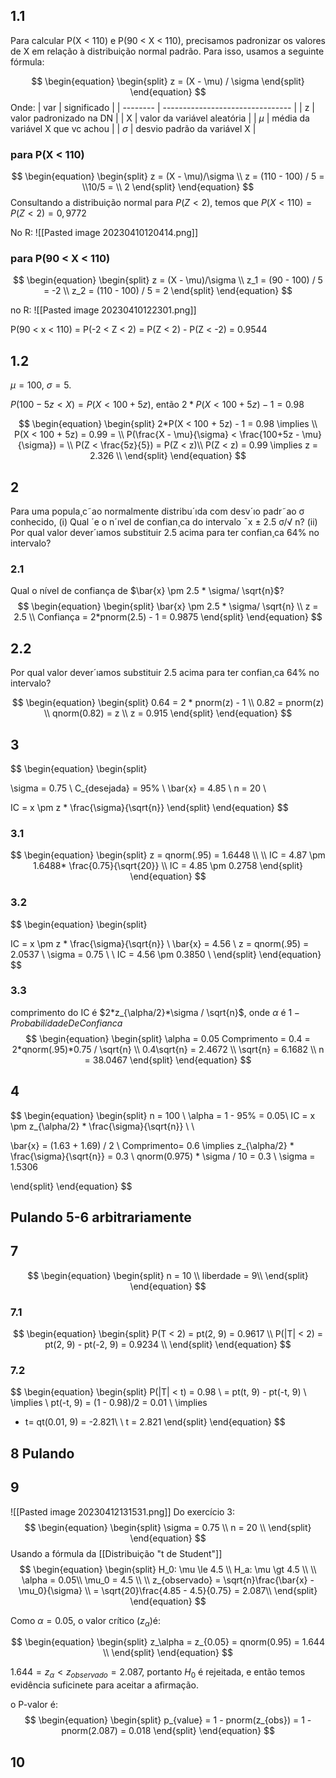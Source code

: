 ## 1.1
Para calcular P(X < 110) e P(90 < X < 110), precisamos padronizar os valores de X em relação à distribuição normal padrão. Para isso, usamos a seguinte fórmula:

$$
\begin{equation}
\begin{split}
z = (X - \mu) / \sigma
\end{split}
\end{equation}
$$
Onde:
| var      | significado                      |
| -------- | -------------------------------- |
| z        | valor padronizado na DN          |
| X        | valor da variável aleatória      |
| $\mu$    | média da variável X que vc achou |
| $\sigma$ | desvio padrão da variável X      |

### para P(X < 110)
$$
\begin{equation}
\begin{split}
z = (X - \mu)/\sigma \\
z = (110 - 100) / 5 = \\10/5 = \\ 2
\end{split}
\end{equation}
$$
Consultando a distribuição normal para $P(Z < 2)$, temos que $P(X < 110) = P(Z < 2) = 0,9772$

No R:
![[Pasted image 20230410120414.png]]

### para P(90 < X < 110)
$$
\begin{equation}
\begin{split}
z = (X - \mu)/\sigma \\
z_1 = (90 - 100) / 5 = -2 \\
z_2 = (110 - 100) / 5 = 2
\end{split}
\end{equation}
$$

no R:
![[Pasted image 20230410122301.png]]

P(90 < x < 110) = P(-2 < Z < 2) = P(Z < 2) - P(Z < -2) = 0.9544

## 1.2
$\mu = 100$, $\sigma = 5$.

$P(100 - 5z < X) = P(X < 100 + 5z)$, então $2*P(X < 100 + 5z) - 1 = 0.98$

$$
\begin{equation}
\begin{split}
2*P(X < 100 + 5z) - 1 = 0.98 \implies \\
P(X < 100 + 5z) = 0.99 = \\
P(\frac{X - \mu}{\sigma} < \frac{100+5z - \mu}{\sigma}) = \\
P(Z < \frac{5z}{5}) = P(Z < z)\\
P(Z < z) = 0.99 \implies z = 2.326 \\
\end{split}
\end{equation}
$$
## 2
Para uma popula¸c˜ao normalmente distribu´ıda com desv´ıo padr˜ao σ conhecido, (i) Qual ´e o n´ıvel de confian¸ca do intervalo ¯x ± 2.5 σ/√ n? (ii) Por qual valor dever´ıamos substituir 2.5 acima para ter confian¸ca 64% no intervalo?

### 2.1
Qual o nível de confiança de $\bar{x} \pm 2.5 * \sigma/ \sqrt{n}$?
$$
\begin{equation}
\begin{split}
\bar{x} \pm 2.5 * \sigma/ \sqrt{n} \\
z = 2.5 \\
Confiança = 2*pnorm(2.5) - 1 = 0.9875
\end{split}
\end{equation}
$$

## 2.2
Por qual valor dever´ıamos substituir 2.5 acima para ter confian¸ca 64% no intervalo?

$$
\begin{equation}
\begin{split}
0.64 = 2 * pnorm(z) - 1 \\
0.82 = pnorm(z) \\
qnorm(0.82) = z \\
z = 0.915
\end{split}
\end{equation}
$$
## 3

$$
\begin{equation}
\begin{split}

\sigma = 0.75 \\
C_{desejada} = 95\% \\
\bar{x} = 4.85 \\
n = 20 \\

IC = x \pm z * \frac{\sigma}{\sqrt{n}}
\end{split}
\end{equation}
$$
### 3.1
$$
\begin{equation}
\begin{split}
z = qnorm(.95) = 1.6448 \\
\\
IC = 4.87 \pm 1.6488* \frac{0.75}{\sqrt{20}} \\
IC = 4.85 \pm 0.2758
\end{split}
\end{equation}
$$

### 3.2
$$
\begin{equation}
\begin{split}

IC = x \pm z * \frac{\sigma}{\sqrt{n}} \\
\bar{x} = 4.56 \\
z = qnorm(.95) = 2.0537 \\
\sigma = 0.75 \\
\\
IC = 4.56 \pm 0.3850 \\
\end{split}
\end{equation}
$$

### 3.3
comprimento do IC é $2*z_{\alpha/2}*\sigma / \sqrt{n}$, onde $\alpha$ é $1 - ProbabilidadeDeConfianca$
$$
\begin{equation}
\begin{split}
\alpha = 0.05
Comprimento = 0.4 = 2*qnorm(.95)*0.75 / \sqrt{n} \\
0.4\sqrt{n} = 2.4672 \\
\sqrt{n} = 6.1682 \\
n = 38.0467
\end{split}
\end{equation}
$$


## 4
$$
\begin{equation}
\begin{split}
n = 100 \\
\alpha = 1 - 95\% = 0.05\\
IC = x \pm z_{\alpha/2} * \frac{\sigma}{\sqrt{n}} \\
\\

\bar{x} = (1.63 + 1.69) / 2 \\
Comprimento= 0.6 \implies z_{\alpha/2} * \frac{\sigma}{\sqrt{n}} = 0.3 \\
qnorm(0.975) * \sigma / 10 = 0.3 \\
\sigma =  1.5306

\end{split}
\end{equation}
$$

## Pulando 5-6 arbitrariamente

## 7
$$
\begin{equation}
\begin{split}
n = 10 \\
liberdade = 9\\
\end{split}
\end{equation}
$$

### 7.1
$$
\begin{equation}
\begin{split}
P(T < 2) = pt(2, 9) = 0.9617 \\
P(|T| < 2) = pt(2, 9) - pt(-2, 9) = 0.9234 \\
\end{split}
\end{equation}
$$

### 7.2
$$
\begin{equation}
\begin{split}
P(|T| < t) = 0.98 \\
= pt(t, 9) - pt(-t, 9) \\
\implies \\
pt(-t, 9) = (1 - 0.98)/2 = 0.01 \\
\implies
- t= qt(0.01, 9) = -2.821\\
\\
t = 2.821
\end{split}
\end{equation}
$$


## 8 Pulando
## 9
![[Pasted image 20230412131531.png]]
Do exercício 3:
$$
\begin{equation}
\begin{split}
\sigma = 0.75 \\
n = 20 \\
\end{split}
\end{equation}
$$
Usando a fórmula da [[Distribuição "t de Student"]]
$$
\begin{equation}
\begin{split}
H_0: \mu \le 4.5 \\
H_a: \mu \gt 4.5 \\
\\
\alpha = 0.05\\
\mu_0 = 4.5 \\
\\
z_{observado} = \sqrt{n}\frac{\bar{x} - \mu_0}{\sigma}  \\
= \sqrt{20}\frac{4.85 - 4.5}{0.75} = 2.087\\
\end{split}
\end{equation}
$$

Como $\alpha = 0.05$, o valor crítico ($z_\alpha$)é:

$$
\begin{equation}
\begin{split}
z_\alpha = z_{0.05} = qnorm(0.95) = 1.644 \\
\end{split}
\end{equation}
$$

$1.644 = z_\alpha \lt z_{observado} = 2.087$, portanto $H_0$ é rejeitada, e então temos evidência suficinete para aceitar a afirmação.

o P-valor é: 
$$
\begin{equation}
\begin{split}
p_{value} = 1 - pnorm(z_{obs}) = 1 - pnorm(2.087) = 0.018
\end{split}
\end{equation}
$$
## 10
